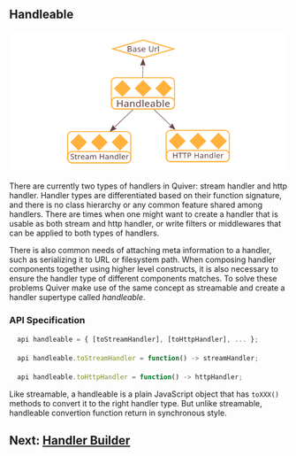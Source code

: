 ## Handleable

![Handleable](figures/handleable-1.png)

There are currently two types of handlers in Quiver: stream handler and http handler. Handler types are differentiated based on their function signature, and there is no class hierarchy or any common feature shared among handlers. There are times when one might want to create a handler that is usable as both stream and http handler, or write filters or middlewares that can be applied to both types of handlers. 

There is also common needs of attaching meta information to a handler, such as serializing it to URL or filesystem path. When composing handler components together using higher level constructs, it is also necessary to ensure the handler type of different components matches. To solve these problems Quiver make use of the same concept as streamable and create a handler supertype called _handleable_.

### API Specification

```javascript
  api handleable = { [toStreamHandler], [toHttpHandler], ... };

  api handleable.toStreamHandler = function() -> streamHandler;

  api handleable.toHttpHandler = function() -> httpHandler;
```

Like streamable, a handleable is a plain JavaScript object that has `toXXX()` methods to convert it to the right handler type. But unlike streamable, handleable convertion function return in synchronous style.

## Next: [Handler Builder](07-handler-builder.md)